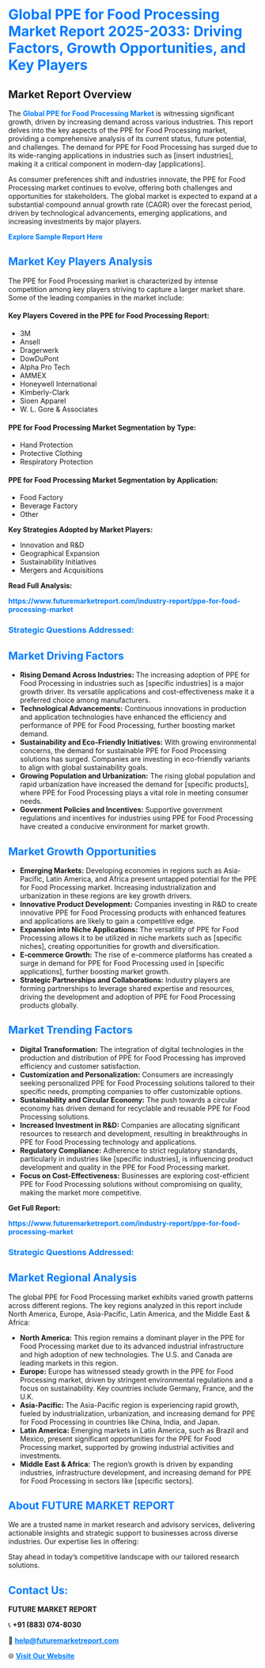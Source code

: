 <h1 style="color: #007BFF;">Global PPE for Food Processing Market Report 2025-2033: Driving Factors, Growth Opportunities, and Key Players</h1>

<section id="overview">
<h2>Market Report Overview</h2>
<p>The <a href="https://www.futuremarketreport.com/industry-report/ppe-for-food-processing-market" style="color: #007BFF; text-decoration: none;"><strong>Global PPE for Food Processing Market</strong></a> is witnessing significant growth, driven by increasing demand across various industries. This report delves into the key aspects of the PPE for Food Processing market, providing a comprehensive analysis of its current status, future potential, and challenges. The demand for PPE for Food Processing has surged due to its wide-ranging applications in industries such as [insert industries], making it a critical component in modern-day [applications].</p>
<p>As consumer preferences shift and industries innovate, the PPE for Food Processing market continues to evolve, offering both challenges and opportunities for stakeholders. The global market is expected to expand at a substantial compound annual growth rate (CAGR) over the forecast period, driven by technological advancements, emerging applications, and increasing investments by major players.</p>
</section>

<section id="overview">
<p><a href="https://www.futuremarketreport.com/request-sample/reportId=51098" style="color: #007BFF; text-decoration: none;"><strong>Explore Sample Report Here</strong></a></p>
</section>

<section id="key-players">
<h2 style="color: #007BFF;">Market Key Players Analysis</h2>
<p>The PPE for Food Processing market is characterized by intense competition among key players striving to capture a larger market share. Some of the leading companies in the market include:</p>
<h4>Key Players Covered in the PPE for Food Processing Report:</h4>
<ul><li>3M</li><li>Ansell</li><li>Dragerwerk</li><li>DowDuPont</li><li>Alpha Pro Tech</li><li>AMMEX</li><li>Honeywell International</li><li>Kimberly-Clark</li><li>Sioen Apparel</li><li>W. L. Gore &amp; Associates</li></ul>
<h4>PPE for Food Processing Market Segmentation by Type:</h4>
<ul><li>Hand Protection</li><li>Protective Clothing</li><li>Respiratory Protection</li></ul>

<h4>PPE for Food Processing Market Segmentation by Application:</h4>
<ul><li>Food Factory</li><li>Beverage Factory</li><li>Other</li></ul>
<p><strong>Key Strategies Adopted by Market Players:</strong></p>
<ul>
<li>Innovation and R&D</li>
<li>Geographical Expansion</li>
<li>Sustainability Initiatives</li>
<li>Mergers and Acquisitions</li>
</ul>
</section>

<section>
<p><strong>Read Full Analysis: </strong></p><a href="https://www.futuremarketreport.com/industry-report/ppe-for-food-processing-market" style="color: #007BFF; text-decoration: none;"><strong>https://www.futuremarketreport.com/industry-report/ppe-for-food-processing-market</strong></a>
<h3 style="color: #007BFF;">Strategic Questions Addressed:</h3>
</section>

<section id="driving-factors">
<h2 style="color: #007BFF;">Market Driving Factors</h2>
<ul>
<li><strong>Rising Demand Across Industries:</strong> The increasing adoption of PPE for Food Processing in industries such as [specific industries] is a major growth driver. Its versatile applications and cost-effectiveness make it a preferred choice among manufacturers.</li>
<li><strong>Technological Advancements:</strong> Continuous innovations in production and application technologies have enhanced the efficiency and performance of PPE for Food Processing, further boosting market demand.</li>
<li><strong>Sustainability and Eco-Friendly Initiatives:</strong> With growing environmental concerns, the demand for sustainable PPE for Food Processing solutions has surged. Companies are investing in eco-friendly variants to align with global sustainability goals.</li>
<li><strong>Growing Population and Urbanization:</strong> The rising global population and rapid urbanization have increased the demand for [specific products], where PPE for Food Processing plays a vital role in meeting consumer needs.</li>
<li><strong>Government Policies and Incentives:</strong> Supportive government regulations and incentives for industries using PPE for Food Processing have created a conducive environment for market growth.</li>
</ul>
</section>

<section id="growth-opportunities">
<h2 style="color: #007BFF;">Market Growth Opportunities</h2>
<ul>
<li><strong>Emerging Markets:</strong> Developing economies in regions such as Asia-Pacific, Latin America, and Africa present untapped potential for the PPE for Food Processing market. Increasing industrialization and urbanization in these regions are key growth drivers.</li>
<li><strong>Innovative Product Development:</strong> Companies investing in R&D to create innovative PPE for Food Processing products with enhanced features and applications are likely to gain a competitive edge.</li>
<li><strong>Expansion into Niche Applications:</strong> The versatility of PPE for Food Processing allows it to be utilized in niche markets such as [specific niches], creating opportunities for growth and diversification.</li>
<li><strong>E-commerce Growth:</strong> The rise of e-commerce platforms has created a surge in demand for PPE for Food Processing used in [specific applications], further boosting market growth.</li>
<li><strong>Strategic Partnerships and Collaborations:</strong> Industry players are forming partnerships to leverage shared expertise and resources, driving the development and adoption of PPE for Food Processing products globally.</li>
</ul>
</section>

<section id="trending-factors">
<h2 style="color: #007BFF;">Market Trending Factors</h2>
<ul>
<li><strong>Digital Transformation:</strong> The integration of digital technologies in the production and distribution of PPE for Food Processing has improved efficiency and customer satisfaction.</li>
<li><strong>Customization and Personalization:</strong> Consumers are increasingly seeking personalized PPE for Food Processing solutions tailored to their specific needs, prompting companies to offer customizable options.</li>
<li><strong>Sustainability and Circular Economy:</strong> The push towards a circular economy has driven demand for recyclable and reusable PPE for Food Processing solutions.</li>
<li><strong>Increased Investment in R&D:</strong> Companies are allocating significant resources to research and development, resulting in breakthroughs in PPE for Food Processing technology and applications.</li>
<li><strong>Regulatory Compliance:</strong> Adherence to strict regulatory standards, particularly in industries like [specific industries], is influencing product development and quality in the PPE for Food Processing market.</li>
<li><strong>Focus on Cost-Effectiveness:</strong> Businesses are exploring cost-efficient PPE for Food Processing solutions without compromising on quality, making the market more competitive.</li>
</ul>
</section>

<section>
<p><strong>Get Full Report: </strong></p><a href="https://www.futuremarketreport.com/industry-report/ppe-for-food-processing-market" style="color: #007BFF; text-decoration: none;"><strong>https://www.futuremarketreport.com/industry-report/ppe-for-food-processing-market</strong></a>
<h3 style="color: #007BFF;">Strategic Questions Addressed:</h3>
</section>


<section id="regional-analysis">
<h2 style="color: #007BFF;">Market Regional Analysis</h2>
<p>The global PPE for Food Processing market exhibits varied growth patterns across different regions. The key regions analyzed in this report include North America, Europe, Asia-Pacific, Latin America, and the Middle East & Africa:</p>
<ul>
<li><strong>North America:</strong> This region remains a dominant player in the PPE for Food Processing market due to its advanced industrial infrastructure and high adoption of new technologies. The U.S. and Canada are leading markets in this region.</li>
<li><strong>Europe:</strong> Europe has witnessed steady growth in the PPE for Food Processing market, driven by stringent environmental regulations and a focus on sustainability. Key countries include Germany, France, and the U.K.</li>
<li><strong>Asia-Pacific:</strong> The Asia-Pacific region is experiencing rapid growth, fueled by industrialization, urbanization, and increasing demand for PPE for Food Processing in countries like China, India, and Japan.</li>
<li><strong>Latin America:</strong> Emerging markets in Latin America, such as Brazil and Mexico, present significant opportunities for the PPE for Food Processing market, supported by growing industrial activities and investments.</li>
<li><strong>Middle East & Africa:</strong> The region’s growth is driven by expanding industries, infrastructure development, and increasing demand for PPE for Food Processing in sectors like [specific sectors].</li>
</ul>
</section>

<footer>
<h2 style="color: #007BFF;">About FUTURE MARKET REPORT</h2>
<p>We are a trusted name in market research and advisory services, delivering actionable insights and strategic support to businesses across diverse industries. Our expertise lies in offering:</p>

<p>Stay ahead in today’s competitive landscape with our tailored research solutions.</p>

<h2 style="color: #007BFF;">Contact Us:</h2>
<p><strong>FUTURE MARKET REPORT</strong></p>
<p>📞 <strong>+91 (883) 074-8030</strong></p>
<p>📧 <strong><a href="mailto:help@futuremarketreport.com" style="color: #007BFF;">help@futuremarketreport.com</a></strong></p>
<p>🌐 <strong><a href="https://www.futuremarketreport.com/" style="color: #007BFF;">Visit Our Website</a></strong></p>
</footer>